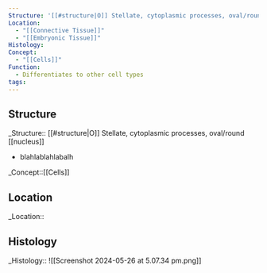 ```yaml
---
Structure: '[[#structure|O]] Stellate, cytoplasmic processes, oval/round [[nucleus]]'
Location:
  - "[[Connective Tissue]]"
  - "[[Embryonic Tissue]]"
Histology: 
Concept:
  - "[[Cells]]"
Function:
  - Differentiates to other cell types
tags:
---
```

## Structure
\_Structure:: [[#structure|O]] Stellate, cytoplasmic processes, oval/round [[nucleus]]
- blahlablahlabalh

\_Concept::[[Cells]]

## Location
\_Location:: 





## Histology 
\_Histology::
![[Screenshot 2024-05-26 at 5.07.34 pm.png]]

